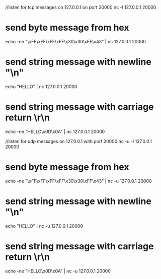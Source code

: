 


//listen for tcp messages on 127.0.0.1 on port 20000 
nc -l 127.0.0.1 20000




# send byte message from hex 
echo -ne "\xFF\xFF\xFF\xFF\x30\x30\xFF\x43" | nc 127.0.0.1 20000

# send string message with newline "\n"
echo "HELLO" | nc 127.0.0.1 20000

# send string message with carriage return \r\n
echo -ne "HELLO\x0D\x0A" | nc 127.0.0.1 20000




//listen for udp messages on 127.0.0.1 with port 20000 
nc -u -l 127.0.0.1 20000




# send byte message from hex 
echo -ne "\xFF\xFF\xFF\xFF\x30\x30\xFF\x43" | nc -u 127.0.0.1 20000

# send string message with newline "\n"
echo "HELLO" | nc -u 127.0.0.1 20000

# send string message with carriage return \r\n
echo -ne "HELLO\x0D\x0A" | nc -u 127.0.0.1 20000







